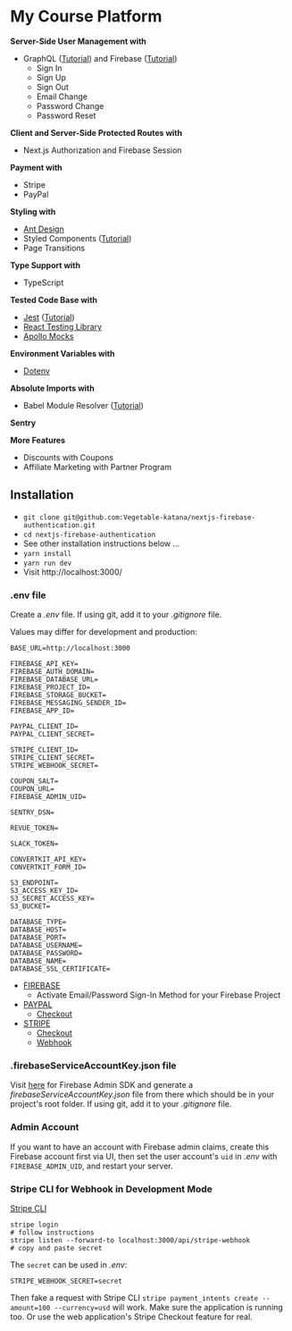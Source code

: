 # My Course Platform

**Server-Side User Management with**

- GraphQL ([Tutorial](https://www.Vegetable-katana.de/graphql-apollo-server-tutorial)) and Firebase ([Tutorial](https://www.Vegetable-katana.de/complete-firebase-authentication-react-tutorial))
  - Sign In
  - Sign Up
  - Sign Out
  - Email Change
  - Password Change
  - Password Reset

**Client and Server-Side Protected Routes with**

- Next.js Authorization and Firebase Session

**Payment with**

- Stripe
- PayPal

**Styling with**

- [Ant Design](https://ant.design/)
- Styled Components ([Tutorial](https://www.Vegetable-katana.de/react-styled-components))
- Page Transitions

**Type Support with**

- TypeScript

**Tested Code Base with**

- [Jest](https://jestjs.io/) ([Tutorial](https://www.Vegetable-katana.de/react-testing-jest))
- [React Testing Library](https://github.com/testing-library/react-testing-library)
- [Apollo Mocks](https://www.apollographql.com/docs/react/development-testing/testing/)

**Environment Variables with**

- [Dotenv](https://github.com/motdotla/dotenv)

**Absolute Imports with**

- Babel Module Resolver ([Tutorial](https://www.Vegetable-katana.de/babel-module-resolver/))

**Sentry**

**More Features**

- Discounts with Coupons
- Affiliate Marketing with Partner Program

## Installation

- `git clone git@github.com:Vegetable-katana/nextjs-firebase-authentication.git`
- `cd nextjs-firebase-authentication`
- See other installation instructions below ...
- `yarn install`
- `yarn run dev`
- Visit http://localhost:3000/

### .env file

Create a _.env_ file. If using git, add it to your _.gitignore_ file.

Values may differ for development and production:

```
BASE_URL=http://localhost:3000

FIREBASE_API_KEY=
FIREBASE_AUTH_DOMAIN=
FIREBASE_DATABASE_URL=
FIREBASE_PROJECT_ID=
FIREBASE_STORAGE_BUCKET=
FIREBASE_MESSAGING_SENDER_ID=
FIREBASE_APP_ID=

PAYPAL_CLIENT_ID=
PAYPAL_CLIENT_SECRET=

STRIPE_CLIENT_ID=
STRIPE_CLIENT_SECRET=
STRIPE_WEBHOOK_SECRET=

COUPON_SALT=
COUPON_URL=
FIREBASE_ADMIN_UID=

SENTRY_DSN=

REVUE_TOKEN=

SLACK_TOKEN=

CONVERTKIT_API_KEY=
CONVERTKIT_FORM_ID=

S3_ENDPOINT=
S3_ACCESS_KEY_ID=
S3_SECRET_ACCESS_KEY=
S3_BUCKET=

DATABASE_TYPE=
DATABASE_HOST=
DATABASE_PORT=
DATABASE_USERNAME=
DATABASE_PASSWORD=
DATABASE_NAME=
DATABASE_SSL_CERTIFICATE=
```

- [FIREBASE](https://firebase.google.com/)
  - Activate Email/Password Sign-In Method for your Firebase Project
- [PAYPAL](https://developer.paypal.com/)
  - [Checkout](https://developer.paypal.com/docs/checkout/)
- [STRIPE](https://stripe.com/)
  - [Checkout](https://stripe.com/docs/payments/checkout/one-time)
  - [Webhook](https://stripe.com/docs/payments/checkout/fulfillment#webhooks)

### .firebaseServiceAccountKey.json file

Visit [here](https://firebase.google.com/docs/admin/setup/#initialize-sdk) for Firebase Admin SDK and generate a _firebaseServiceAccountKey.json_ file from there which should be in your project's root folder. If using git, add it to your _.gitignore_ file.

### Admin Account

If you want to have an account with Firebase admin claims, create this Firebase account first via UI, then set the user account's `uid` in _.env_ with `FIREBASE_ADMIN_UID`, and restart your server.

### Stripe CLI for Webhook in Development Mode

[Stripe CLI](https://stripe.com/docs/stripe-cli)

```
stripe login
# follow instructions
stripe listen --forward-to localhost:3000/api/stripe-webhook
# copy and paste secret
```

The `secret` can be used in _.env_:

```
STRIPE_WEBHOOK_SECRET=secret
```

Then fake a request with Stripe CLI `stripe payment_intents create --amount=100 --currency=usd` will work. Make sure the application is running too. Or use the web application's Stripe Checkout feature for real.
